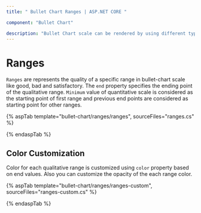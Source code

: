 ```yaml
---
title: " Bullet Chart Ranges | ASP.NET CORE "

component: "Bullet Chart"

description: "Bullet Chart scale can be rendered by using different types of end values. They are used to represnt the status of each data. "
---
```


# Ranges

`Ranges` are represents the quality of a specific range in bullet-chart scale like good, bad and satisfactory. The `end` property specifies the ending point of the qualitative range. `Minimum` value of quantitative scale is considered as the starting point of first range and previous end points are considered as starting point for other ranges.

{% aspTab template="bullet-chart/ranges/ranges", sourceFiles="ranges.cs" %}

{% endaspTab %}

## Color Customization

Color for each qualitative range is customized using `color` property based on end values. Also you can customize the opacity of the each range color.

{% aspTab template="bullet-chart/ranges/ranges-custom", sourceFiles="ranges-custom.cs" %}

{% endaspTab %}
